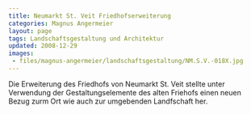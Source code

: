```yaml
---
title: Neumarkt St. Veit Friedhofserweiterung
categories: Magnus Angermeier
layout: page
tags: Landschaftsgestaltung und Architektur
updated: 2008-12-29
images:
 - files/magnus-angermeier/landschaftsgestaltung/NM.S.V.-018X.jpg
---
```


Die Erweiterung des Friedhofs von Neumarkt St. Veit stellte unter Verwendung der Gestaltungselemente des alten Friehofs einen neuen Bezug zurm Ort wie auch zur umgebenden Landfschaft her.
